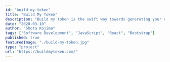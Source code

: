```yaml
---
id: "build-my-token"
title: "Build My Token"
description: "Build my token is the swift way towards generating your own fungible and non-fungible tokens or even crowdsale contracts on multiple blockchain networks for which no coding skills are required."
date: "2020-03-10"
author: "Shota Kojima"
tags: ["Software Development", "JavaScript", "React", "Bootstrap"]
published: true
featuredImage: "./build-my-token.jpg"
type: "project"
url: "https://buildmytoken.com/"
---
```


